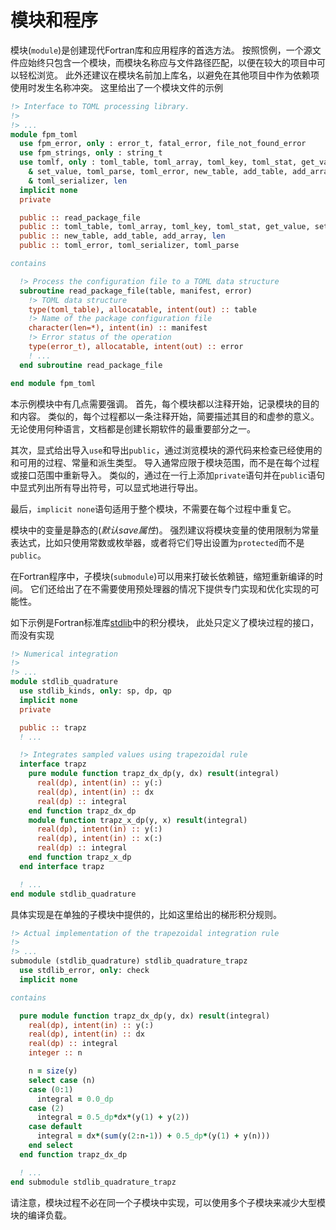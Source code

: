 # 模块和程序
模块(`module`)是创建现代Fortran库和应用程序的首选方法。
按照惯例，一个源文件应始终只包含一个模块，而模块名称应与文件路径匹配，以便在较大的项目中可以轻松浏览。
此外还建议在模块名前加上库名，以避免在其他项目中作为依赖项使用时发生名称冲突。
这里给出了一个模块文件的示例

``` fortran
!> Interface to TOML processing library.
!>
!> ...
module fpm_toml
  use fpm_error, only : error_t, fatal_error, file_not_found_error
  use fpm_strings, only : string_t
  use tomlf, only : toml_table, toml_array, toml_key, toml_stat, get_value, &
    & set_value, toml_parse, toml_error, new_table, add_table, add_array, &
    & toml_serializer, len
  implicit none
  private

  public :: read_package_file
  public :: toml_table, toml_array, toml_key, toml_stat, get_value, set_value
  public :: new_table, add_table, add_array, len
  public :: toml_error, toml_serializer, toml_parse

contains

  !> Process the configuration file to a TOML data structure
  subroutine read_package_file(table, manifest, error)
    !> TOML data structure
    type(toml_table), allocatable, intent(out) :: table
    !> Name of the package configuration file
    character(len=*), intent(in) :: manifest
    !> Error status of the operation
    type(error_t), allocatable, intent(out) :: error
    ! ...
  end subroutine read_package_file

end module fpm_toml
```
本示例模块中有几点需要强调。
首先，每个模块都以注释开始，记录模块的目的和内容。
类似的，每个过程都以一条注释开始，简要描述其目的和虚参的意义。
无论使用何种语言，文档都是创建长期软件的最重要部分之一。

其次，显式给出导入`use`和导出`public`，通过浏览模块的源代码来检查已经使用的和可用的过程、常量和派生类型。
导入通常应限于模块范围，而不是在每个过程或接口范围中重新导入。
类似的，通过在一行上添加`private`语句并在`public`语句中显式列出所有导出符号，可以显式地进行导出。

最后，`implicit none`语句适用于整个模块，不需要在每个过程中重复它。


模块中的变量是静态的(*默认save属性*)。
强烈建议将模块变量的使用限制为常量表达式，比如只使用常数或枚举器，或者将它们导出设置为`protected`而不是`public`。

在Fortran程序中，子模块(`submodule`)可以用来打破长依赖链，缩短重新编译的时间。
它们还给出了在不需要使用预处理器的情况下提供专门实现和优化实现的可能性。

如下示例是Fortran标准库[stdlib](https://github.com/fortran-lang/stdlib)中的积分模块，
此处只定义了模块过程的接口，而没有实现

```fortran
!> Numerical integration
!>
!> ...
module stdlib_quadrature
  use stdlib_kinds, only: sp, dp, qp
  implicit none
  private

  public :: trapz
  ! ...

  !> Integrates sampled values using trapezoidal rule
  interface trapz
    pure module function trapz_dx_dp(y, dx) result(integral)
      real(dp), intent(in) :: y(:)
      real(dp), intent(in) :: dx
      real(dp) :: integral
    end function trapz_dx_dp
    module function trapz_x_dp(y, x) result(integral)
      real(dp), intent(in) :: y(:)
      real(dp), intent(in) :: x(:)
      real(dp) :: integral
    end function trapz_x_dp
  end interface trapz

  ! ...
end module stdlib_quadrature
```

具体实现是在单独的子模块中提供的，比如这里给出的梯形积分规则。

```fortran
!> Actual implementation of the trapezoidal integration rule
!>
!> ...
submodule (stdlib_quadrature) stdlib_quadrature_trapz
  use stdlib_error, only: check
  implicit none

contains

  pure module function trapz_dx_dp(y, dx) result(integral)
    real(dp), intent(in) :: y(:)
    real(dp), intent(in) :: dx
    real(dp) :: integral
    integer :: n

    n = size(y)
    select case (n)
    case (0:1)
      integral = 0.0_dp
    case (2)
      integral = 0.5_dp*dx*(y(1) + y(2))
    case default
      integral = dx*(sum(y(2:n-1)) + 0.5_dp*(y(1) + y(n)))
    end select
  end function trapz_dx_dp

  ! ...
end submodule stdlib_quadrature_trapz
```
请注意，模块过程不必在同一个子模块中实现，可以使用多个子模块来减少大型模块的编译负载。
